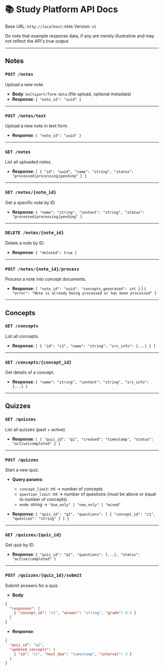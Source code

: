 # 📚 Study Platform API Docs

Base URL: `http://localhost:5046`
Version: `v1`

Do note that example response data, if any are merely illustrative and may not reflect the API's true output

---

## **Notes**

### `POST /notes`

Upload a new note.

* **Body**: `multipart/form-data` (file upload, optional metadata)
* **Response**: `{ "note_id": "uuid" }`

---

### `POST /notes/text`

Upload a new note in text form.

* **Response**: `{ "note_id": "uuid" }`

---


### `GET /notes`

List all uploaded notes.

* **Response**: `[ { "id": "uuid", "name": "string", "status": "processed|processing|pending" } ]`

---

### `GET /notes/{note_id}`

Get a specific note by ID.

* **Response**: `{ "name": "string", "content": "string", "status": "processed|processing|pending" }`

---

### `DELETE /notes/{note_id}`

Delete a note by ID.

* **Response**: `{ "deleted": true }`

---

### `POST /notes/{note_id}/process`

Process a note into concept documents.

* **Response**: `{ "note_id": "uuid", "concepts_generated": int }` | `{ "error": "Note is already being processed or has been processed" }`

---

## **Concepts**

### `GET /concepts`

List all concepts.

* **Response**: `[ { "id": "c1", "name": "string", "srs_info": {...} } ]`

---

### `GET /concepts/{concept_id}`

Get details of a concept.

* **Response**: `{ "name": "string", "content": "string", "srs_info": {...} }`

---

## **Quizzes**

### `GET /quizzes`

List all quizzes (past + active).

* **Response**: `[ { "quiz_id": "q1", "created": "timestamp", "status": "active|completed" } ]`

---

### `POST /quizzes`

Start a new quiz.

* **Query params**:

  * `concept_limit`: int → number of concepts
  * `question_limit`: int → number of questions (must be above or equal to number of concepts)
  * `mode`: string → `"due_only" | "new_only" | "mixed"`
* **Response**: `{ "quiz_id": "q1", "questions": [ { "concept_id": "c1", "question": "string" } ] }`

---

### `GET /quizzes/{quiz_id}`

Get quiz by ID.

* **Response**: `{ "quiz_id": "q1", "questions": [...], "status": "active|completed" }`

---

### `POST /quizzes/{quiz_id}/submit`

Submit answers for a quiz.

* **Body**:

```json
{
  "responses": [
    { "concept_id": "c1", "answer": "string", "grade": 0-5 }
  ]
}
```

* **Response**:

```json
{
  "quiz_id": "q1",
  "updated_concepts": [
    { "id": "c1", "next_due": "timestamp", "interval": 3 }
  ]
}
```
